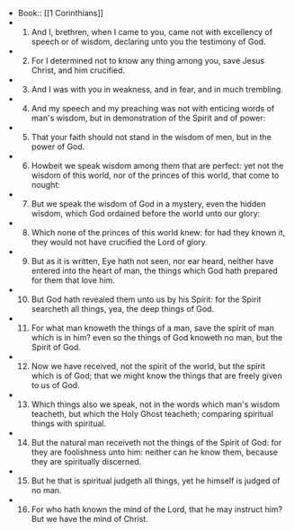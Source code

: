 - Book:: [[1 Corinthians]]
- 1. And I, brethren, when I came to you, came not with excellency of speech or of wisdom, declaring unto you the testimony of God.
- 2. For I determined not to know any thing among you, save Jesus Christ, and him crucified.
- 3. And I was with you in weakness, and in fear, and in much trembling.
- 4. And my speech and my preaching was not with enticing words of man's wisdom, but in demonstration of the Spirit and of power:
- 5. That your faith should not stand in the wisdom of men, but in the power of God.
- 6. Howbeit we speak wisdom among them that are perfect: yet not the wisdom of this world, nor of the princes of this world, that come to nought:
- 7. But we speak the wisdom of God in a mystery, even the hidden wisdom, which God ordained before the world unto our glory:
- 8. Which none of the princes of this world knew: for had they known it, they would not have crucified the Lord of glory.
- 9. But as it is written, Eye hath not seen, nor ear heard, neither have entered into the heart of man, the things which God hath prepared for them that love him.
- 10. But God hath revealed them unto us by his Spirit: for the Spirit searcheth all things, yea, the deep things of God.
- 11. For what man knoweth the things of a man, save the spirit of man which is in him? even so the things of God knoweth no man, but the Spirit of God.
- 12. Now we have received, not the spirit of the world, but the spirit which is of God; that we might know the things that are freely given to us of God.
- 13. Which things also we speak, not in the words which man's wisdom teacheth, but which the Holy Ghost teacheth; comparing spiritual things with spiritual.
- 14. But the natural man receiveth not the things of the Spirit of God: for they are foolishness unto him: neither can he know them, because they are spiritually discerned.
- 15. But he that is spiritual judgeth all things, yet he himself is judged of no man.
- 16. For who hath known the mind of the Lord, that he may instruct him? But we have the mind of Christ.
